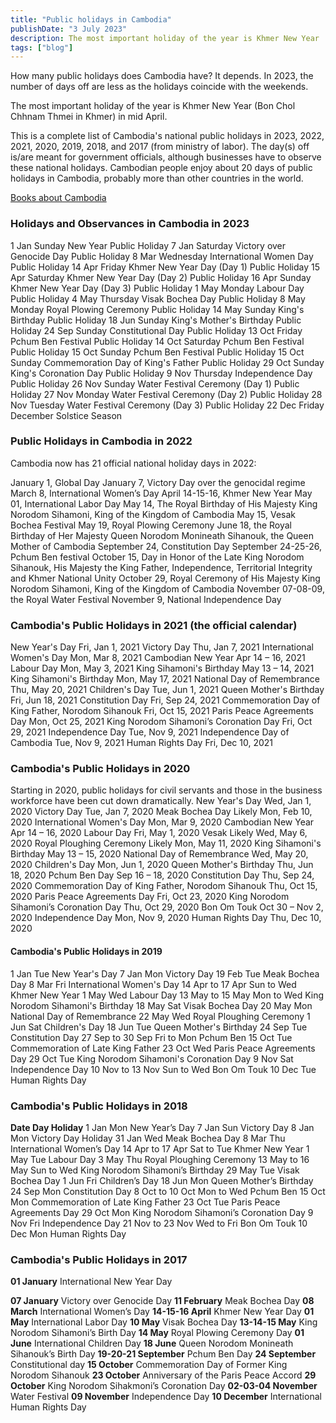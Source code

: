 ```yaml
---
title: "Public holidays in Cambodia"
publishDate: "3 July 2023"
description: The most important holiday of the year is Khmer New Year
tags: ["blog"]
---
```


How many public holidays does Cambodia have? It depends. In 2023, the number of days off are less as the holidays coincide with the weekends.

The most important holiday of the year is Khmer New Year (Bon Chol Chhnam Thmei in Khmer) in mid April.

This is a complete list of Cambodia's national public holidays in 2023, 2022, 2021, 2020, 2019, 2018, and 2017 (from ministry of labor). The day(s) off is/are meant for government officials, although businesses have to observe these national holidays. Cambodian people enjoy about 20 days of public holidays in Cambodia, probably more than other countries in the world.

[Books about Cambodia](https://cambopedia.com/best-books-about-cambodia/)

### Holidays and Observances in Cambodia in 2023

1 Jan Sunday New Year Public Holiday 7 Jan Saturday Victory over Genocide Day Public Holiday 8 Mar Wednesday International Women Day Public Holiday 14 Apr Friday Khmer New Year Day (Day 1) Public Holiday 15 Apr Saturday Khmer New Year Day (Day 2) Public Holiday 16 Apr Sunday Khmer New Year Day (Day 3) Public Holiday 1 May Monday Labour Day Public Holiday 4 May Thursday Visak Bochea Day Public Holiday 8 May Monday Royal Plowing Ceremony Public Holiday 14 May Sunday King's Birthday Public Holiday 18 Jun Sunday King's Mother's Birthday Public Holiday 24 Sep Sunday Constitutional Day Public Holiday 13 Oct Friday Pchum Ben Festival Public Holiday 14 Oct Saturday Pchum Ben Festival Public Holiday 15 Oct Sunday Pchum Ben Festival Public Holiday 15 Oct Sunday Commemoration Day of King's Father Public Holiday 29 Oct Sunday King's Coronation Day Public Holiday 9 Nov Thursday Independence Day Public Holiday 26 Nov Sunday Water Festival Ceremony (Day 1) Public Holiday 27 Nov Monday Water Festival Ceremony (Day 2) Public Holiday 28 Nov Tuesday Water Festival Ceremony (Day 3) Public Holiday 22 Dec Friday December Solstice Season

### Public Holidays in Cambodia in 2022

Cambodia now has 21 official national holiday days in 2022:

January 1, Global Day January 7, Victory Day over the genocidal regime March 8, International Women’s Day April 14-15-16, Khmer New Year May 01, International Labor Day May 14, The Royal Birthday of His Majesty King Norodom Sihamoni, King of the Kingdom of Cambodia May 15, Vesak Bochea Festival May 19, Royal Plowing Ceremony June 18, the Royal Birthday of Her Majesty Queen Norodom Monineath Sihanouk, the Queen Mother of Cambodia September 24, Constitution Day September 24-25-26, Pchum Ben festival October 15, Day in Honor of the Late King Norodom Sihanouk, His Majesty the King Father, Independence, Territorial Integrity and Khmer National Unity October 29, Royal Ceremony of His Majesty King Norodom Sihamoni, King of the Kingdom of Cambodia November 07-08-09, the Royal Water Festival November 9, National Independence Day

### Cambodia's Public Holidays in 2021 (the official calendar)

New Year's Day Fri, Jan 1, 2021 Victory Day Thu, Jan 7, 2021 International Women's Day Mon, Mar 8, 2021 Cambodian New Year Apr 14 – 16, 2021 Labour Day Mon, May 3, 2021 King Sihamoni's Birthday May 13 – 14, 2021 King Sihamoni's Birthday Mon, May 17, 2021 National Day of Remembrance Thu, May 20, 2021 Children's Day Tue, Jun 1, 2021 Queen Mother's Birthday Fri, Jun 18, 2021 Constitution Day Fri, Sep 24, 2021 Commemoration Day of King Father, Norodom Sihanouk Fri, Oct 15, 2021 Paris Peace Agreements Day Mon, Oct 25, 2021 King Norodom Sihamoni’s Coronation Day Fri, Oct 29, 2021 Independence Day Tue, Nov 9, 2021 Independence Day of Cambodia Tue, Nov 9, 2021 Human Rights Day Fri, Dec 10, 2021

### Cambodia's Public Holidays in 2020

Starting in 2020, public holidays for civil servants and those in the business workforce have been cut down dramatically. New Year's Day Wed, Jan 1, 2020 Victory Day Tue, Jan 7, 2020 Meak Bochea Day Likely Mon, Feb 10, 2020 International Women's Day Mon, Mar 9, 2020 Cambodian New Year Apr 14 – 16, 2020 Labour Day Fri, May 1, 2020 Vesak Likely Wed, May 6, 2020 Royal Ploughing Ceremony Likely Mon, May 11, 2020 King Sihamoni's Birthday May 13 – 15, 2020 National Day of Remembrance Wed, May 20, 2020 Children's Day Mon, Jun 1, 2020 Queen Mother's Birthday Thu, Jun 18, 2020 Pchum Ben Day Sep 16 – 18, 2020 Constitution Day Thu, Sep 24, 2020 Commemoration Day of King Father, Norodom Sihanouk Thu, Oct 15, 2020 Paris Peace Agreements Day Fri, Oct 23, 2020 King Norodom Sihamoni’s Coronation Day Thu, Oct 29, 2020 Bon Om Touk Oct 30 – Nov 2, 2020 Independence Day Mon, Nov 9, 2020 Human Rights Day Thu, Dec 10, 2020

#### Cambodia's Public Holidays in 2019

1 Jan Tue New Year's Day 7 Jan Mon Victory Day 19 Feb Tue Meak Bochea Day 8 Mar Fri International Women's Day 14 Apr to 17 Apr Sun to Wed Khmer New Year 1 May Wed Labour Day 13 May to 15 May Mon to Wed King Norodom Sihamoni's Birthday 18 May Sat Visak Bochea Day 20 May Mon National Day of Remembrance 22 May Wed Royal Ploughing Ceremony 1 Jun Sat Children's Day 18 Jun Tue Queen Mother's Birthday 24 Sep Tue Constitution Day 27 Sep to 30 Sep Fri to Mon Pchum Ben 15 Oct Tue Commemoration of Late King Father 23 Oct Wed Paris Peace Agreements Day 29 Oct Tue King Norodom Sihamoni's Coronation Day 9 Nov Sat Independence Day 10 Nov to 13 Nov Sun to Wed Bon Om Touk 10 Dec Tue Human Rights Day

### Cambodia's Public Holidays in 2018

**Date Day Holiday** 1 Jan Mon New Year’s Day 7 Jan Sun Victory Day 8 Jan Mon Victory Day Holiday 31 Jan Wed Meak Bochea Day 8 Mar Thu International Women’s Day 14 Apr to 17 Apr Sat to Tue Khmer New Year 1 May Tue Labour Day 3 May Thu Royal Ploughing Ceremony 13 May to 16 May Sun to Wed King Norodom Sihamoni’s Birthday 29 May Tue Visak Bochea Day 1 Jun Fri Children’s Day 18 Jun Mon Queen Mother’s Birthday 24 Sep Mon Constitution Day 8 Oct to 10 Oct Mon to Wed Pchum Ben 15 Oct Mon Commemoration of Late King Father 23 Oct Tue Paris Peace Agreements Day 29 Oct Mon King Norodom Sihamoni’s Coronation Day 9 Nov Fri Independence Day 21 Nov to 23 Nov Wed to Fri Bon Om Touk 10 Dec Mon Human Rights Day

### Cambodia's Public Holidays in 2017

**01 January** International New Year Day

**07 January** Victory over Genocide Day **11 February** Meak Bochea Day **08 March** International Women’s Day **14-15-16 April** Khmer New Year Day **01 May** International Labor Day **10 May** Visak Bochea Day **13-14-15 May** King Norodom Sihamoni’s Birth Day **14 May** Royal Plowing Ceremony Day **01 June** International Children Day **18 June** Queen Norodom Monineath Sihanouk’s Birth Day **19-20-21 September** Pchum Ben Day **24 September** Constitutional day **15 October** Commemoration Day of Former King Norodom Sihanouk **23 October** Anniversary of the Paris Peace Accord **29 October** King Norodom Sihakmoni’s Coronation Day **02-03-04 November** Water Festival **09 November** Independence Day **10 December** International Human Rights Day

